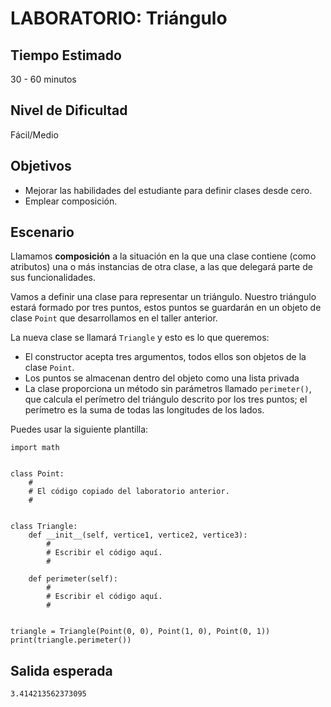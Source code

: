 # LABORATORIO: Triángulo

## Tiempo Estimado

30 - 60 minutos

## Nivel de Dificultad

Fácil/Medio

## Objetivos

* Mejorar las habilidades del estudiante para definir clases desde cero.
* Emplear composición.

## Escenario

Llamamos **composición** a la situación en la que una clase contiene (como atributos) una o más instancias de otra clase, a las que delegará parte de sus funcionalidades.

Vamos a definir una clase para representar un triángulo. Nuestro triángulo estará formado por tres puntos, estos puntos se guardarán en un objeto de clase `Point` que desarrollamos en el taller anterior.

La nueva clase se llamará `Triangle` y esto es lo que queremos:

* El constructor acepta tres argumentos, todos ellos son objetos de la clase `Point`.
* Los puntos se almacenan dentro del objeto como una lista privada
* La clase proporciona un método sin parámetros llamado `perimeter()`, que calcula el perímetro del triángulo descrito por los tres puntos; el perímetro es la suma de todas las longitudes de los lados.

Puedes usar la siguiente plantilla:

```
import math


class Point:
    #
    # El código copiado del laboratorio anterior.
    #


class Triangle:
    def __init__(self, vertice1, vertice2, vertice3):
        #
        # Escribir el código aquí.
        #

    def perimeter(self):
        #
        # Escribir el código aquí.
        #


triangle = Triangle(Point(0, 0), Point(1, 0), Point(0, 1))
print(triangle.perimeter())
```

## Salida esperada

`3.414213562373095`